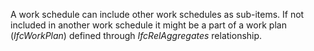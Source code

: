 A work schedule can include other work schedules as sub-items. If not included in another work schedule it might be a part of a work plan (_IfcWorkPlan_) defined through _IfcRelAggregates_ relationship.